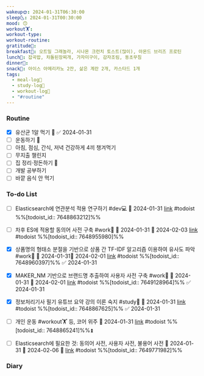```yaml
---
wakeup🌞: 2024-01-31T06:30:00
sleep🌜: 2024-01-31T00:30:00
mood: 🙃
workout🏋️: 
workout-type: 
workout-routine: 
gratitude🙏: 
breakfast🍳: 오트밀 그래놀라, 시나몬 크런치 토스트(많이), 아몬드 브리즈 프로틴
lunch🍚: 잡곡밥, 차돌된장찌개, 가자미구이, 감자조림, 동초무침
dinner🥗: 
snack🍬: 아이스 아메리카노 2잔, 삶은 계란 2개, 카스타드 1개
tags:
  - meal-log📝
  - study-log📓
  - workout-log💪
  - "#routine"
---
```

### Routine 
- [x] 유산균 1알 먹기 🔼 ✅ 2024-01-31
- [ ] 운동하기 🔼
- [ ] 아침, 점심, 간식, 저녁 건강하게 4끼 챙겨먹기
- [ ] 무지출 챌린지 
- [ ] 집 정리·정돈하기 🔼
- [ ] 개발 공부하기
- [ ] 바깥 음식 안 먹기 

### To-do List 
- [ ] Elasticsearch에 연관분석 적용 연구하기 #dev💻 📅 2024-01-31 [link](https://todoist.com/showTask?id=7648863212) #todoist  %%[todoist_id:: 7648863212]%%
- [ ] 차후 ES에 적용할 동의어 사전 구축 #work🏢 🛫 2024-01-31 📅 2024-02-03 [link](https://todoist.com/showTask?id=7648955980) #todoist  %%[todoist_id:: 7648955980]%%
- [x] 상품명의 형태소 분절을 기반으로 상품 간 TF-IDF 알고리즘 이용하여 유사도 파악 #work🏢 🛫 2024-01-31📅 2024-02-01 [link](https://todoist.com/showTask?id=7648960397) #todoist  %%[todoist_id:: 7648960397]%% ✅ 2024-01-31
- [x] MAKER_NM 기반으로 브랜드명 추출하여 사용자 사전 구축 #work🏢 🛫 2024-01-31 📅 2024-02-01 [link](https://todoist.com/showTask?id=7649128964) #todoist  %%[todoist_id:: 7649128964]%% ✅ 2024-01-31
- [x] 정보처리기사 필기 유튜브 요약 강의 이론 숙지 #study📓 📅 2024-01-31 [link](https://todoist.com/showTask?id=7648867625) #todoist  %%[todoist_id:: 7648867625]%% ✅ 2024-01-31
- [ ] 개인 운동 #workout🏋️ 등, 코어 위주 📅 2024-01-31 [link](https://todoist.com/showTask?id=7648865241) #todoist  %%[todoist_id:: 7648865241]%%⏫ 
- [ ] Elasticsearch에 필요한 것: 동의어 사전, 사용자 사전, 불용어 사전 🛫 2024-01-31 📅 2024-02-06 🔼 [link](https://todoist.com/showTask?id=7649771982) #todoist  %%[todoist_id:: 7649771982]%%


### Diary
